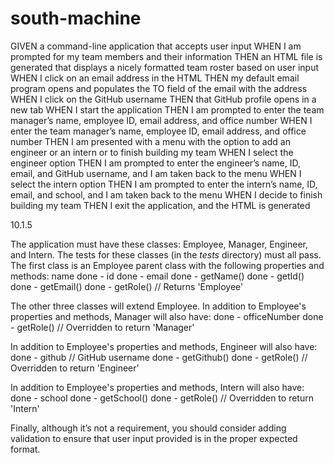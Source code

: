 # south-machine

GIVEN a command-line application that accepts user input
WHEN I am prompted for my team members and their information
THEN an HTML file is generated that displays a nicely formatted team roster based on user input
WHEN I click on an email address in the HTML
THEN my default email program opens and populates the TO field of the email with the address
WHEN I click on the GitHub username
THEN that GitHub profile opens in a new tab
WHEN I start the application
THEN I am prompted to enter the team manager’s name, employee ID, email address, and office number
WHEN I enter the team manager’s name, employee ID, email address, and office number
THEN I am presented with a menu with the option to add an engineer or an intern or to finish building my team
WHEN I select the engineer option
THEN I am prompted to enter the engineer’s name, ID, email, and GitHub username, and I am taken back to the menu
WHEN I select the intern option
THEN I am prompted to enter the intern’s name, ID, email, and school, and I am taken back to the menu
WHEN I decide to finish building my team
THEN I exit the application, and the HTML is generated

10.1.5

The application must have these classes: Employee, Manager, Engineer, and Intern. The tests for these classes (in the _tests_ directory) must all pass.
The first class is an Employee parent class with the following properties and methods:
name
done - id
done - email
done - getName()
done - getId()
done - getEmail()
done - getRole() // Returns 'Employee'

The other three classes will extend Employee.
In addition to Employee's properties and methods, Manager will also have:
done - officeNumber
done - getRole() // Overridden to return 'Manager'

In addition to Employee's properties and methods, Engineer will also have:
done - github // GitHub username
done - getGithub()
done - getRole() // Overridden to return 'Engineer'

In addition to Employee's properties and methods, Intern will also have:
done - school
done - getSchool()
done - getRole() // Overridden to return 'Intern'

Finally, although it’s not a requirement, you should consider adding validation to ensure that user input provided is in the proper expected format.
